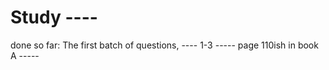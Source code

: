 # Study ----

done so far:
The first batch of questions, ----
1-3 -----
page 110ish in book A -----
